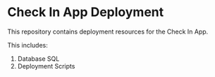 # Check In App Deployment

This repository contains deployment resources for the Check In App.

This includes:

1. Database SQL
2. Deployment Scripts